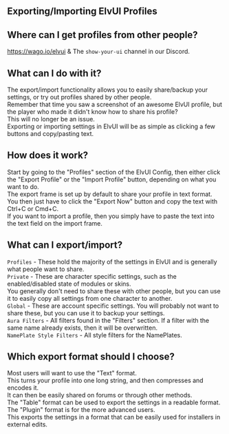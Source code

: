 ## Exporting/Importing ElvUI Profiles

## Where can I get profiles from other people?

https://wago.io/elvui & The `show-your-ui` channel in our Discord.  

## What can I do with it?

The export/import functionality allows you to easily share/backup your settings, or try out profiles shared by other people.  
Remember that time you saw a screenshot of an awesome ElvUI profile, but the player who made it didn't know how to share his profile?  
This will no longer be an issue.  
Exporting or importing settings in ElvUI will be as simple as clicking a few buttons and copy/pasting text.  

## How does it work?

Start by going to the "Profiles" section of the ElvUI Config, then either click the "Export Profile" or the "Import Profile" button, depending on what you want to do.  
The export frame is set up by default to share your profile in text format.  
You then just have to click the "Export Now" button and copy the text with Ctrl+C or Cmd+C.  
If you want to import a profile, then you simply have to paste the text into the text field on the import frame.  

## What can I export/import?

`Profiles` - These hold the majority of the settings in ElvUI and is generally what people want to share.  
`Private` - These are character specific settings, such as the enabled/disabled state of modules or skins.  
You generally don't need to share these with other people, but you can use it to easily copy all settings from one character to another.  
`Global` - These are account specific settings. You will probably not want to share these, but you can use it to backup your settings.  
`Aura Filters` - All filters found in the "Filters" section. If a filter with the same name already exists, then it will be overwritten.  
`NamePlate Style Filters` - All style filters for the NamePlates.  


## Which export format should I choose?

Most users will want to use the "Text" format.  
This turns your profile into one long string, and then compresses and encodes it.  
It can then be easily shared on forums or through other methods.  
The "Table" format can be used to export the settings in a readable format.  
The "Plugin" format is for the more advanced users.  
This exports the settings in a format that can be easily used for installers in external edits.  